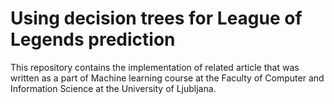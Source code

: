 # Using decision trees for League of Legends prediction

This repository contains the implementation of related article that was written as a part of Machine learning course at
the Faculty of Computer and Information Science at the University of Ljubljana.